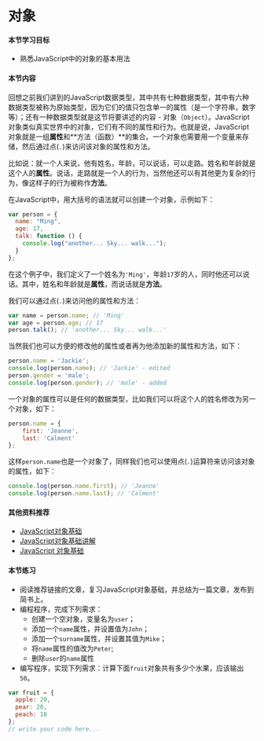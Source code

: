 # 对象

#### 本节学习目标
* 熟悉JavaScript中的对象的基本用法

#### 本节内容
回想之前我们讲到的JavaScript数据类型，其中共有七种数据类型，其中有六种数据类型被称为原始类型，因为它们的值只包含单一的属性（是一个字符串，数字等）；还有一种数据类型就是这节将要讲述的内容 - 对象（`Object`）。JavaScript对象类似真实世界中的对象，它们有不同的属性和行为。也就是说，JavaScript对象就是一组**属性**和**方法（函数）**的集合。一个对象也需要用一个变量来存储，然后通过点(`.`)来访问该对象的属性和方法。

比如说：就一个人来说，他有姓名，年龄，可以说话，可以走路。姓名和年龄就是这个人的**属性**。说话，走路就是一个人的行为，当然他还可以有其他更为复杂的行为，像这样子的行为被称作**方法**。

在JavaScript中，用大括号的语法就可以创建一个对象，示例如下：
```JavaScript
var person = {
  name: "Ming",
  age: 17,
  talk: function () { 
    console.log("another... Sky... walk...");
  }
};
```
在这个例子中，我们定义了一个姓名为`'Ming'`，年龄`17`岁的人，同时他还可以说话。其中，姓名和年龄就是**属性**，而说话就是**方法**。

我们可以通过点(`.`)来访问他的属性和方法：
```JavaScript
var name = person.name; // 'Ming'
var age = person.age; // 17
person.talk(); // 'another... Sky... walk...'
```
当然我们也可以方便的修改他的属性或者再为他添加新的属性和方法，如下：
```JavaScript
person.name = 'Jackie';
console.log(person.name); // 'Jackie' - edited
person.gender = 'male';
console.log(person.gender); // 'male' - added
```
一个对象的属性可以是任何的数据类型，比如我们可以将这个人的姓名修改为另一个对象，如下：
```JavaScript
person.name = {
    first: 'Jeanne',
    last: 'Calment'
};
```
这样`person.name`也是一个对象了，同样我们也可以使用点(`.`)运算符来访问该对象的属性，如下：
```JavaScript
console.log(person.name.first); // 'Jeanne'
console.log(person.name.last); // 'Calment'
```


#### 其他资料推荐
* [JavaScript对象基础](https://developer.mozilla.org/zh-CN/docs/Learn/JavaScript/Objects/Basics)
* [JavaScript对象基础讲解](http://www.codexiu.cn/javascript/blog/40328/)
* [JavaScript 对象基础](http://wanwu.tech/2017/06/03/object-basics/)

#### 本节练习
* 阅读推荐链接的文章，复习JavaScript对象基础，并总结为一篇文章，发布到简书上。
* 编程程序，完成下列需求：
    * 创建一个空对象，变量名为`user`；
    * 添加一个`name`属性，并设置值为`John`；
    * 添加一个`surname`属性，并设置其值为`Mike`；
    * 将`name`属性的值改为`Peter`;
    * 删除`user`的`name`属性
* 编写程序，实现下列需求：计算下面`fruit`对象共有多少个水果，应该输出`50`。
```JavaScript
var fruit = {
  apple: 20,
  pear: 20,
  peach: 10
};
// write your code here...
```
